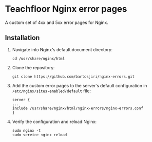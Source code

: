 # Teachfloor Nginx error pages

A custom set of 4xx and 5xx error pages for Nginx.

## Installation

1. Navigate into Nginx's default document directory:
	```
    cd /usr/share/nginx/html
    ```

2. Clone the repository:
	```
    git clone https://github.com/bartosjiri/nginx-errors.git
    ```

3. Add the custom error pages to the server's default configuration in `/etc/nginx/sites-enabled/default` file:
	```
    server {
    ...
    include /usr/share/nginx/html/nginx-errors/nginx-errors.conf
    }
    ```

4. Verify the configuration and reload Nginx:
	```
    sudo nginx -t
    sudo service nginx reload
    ```